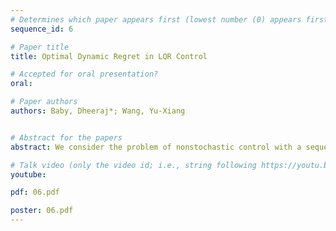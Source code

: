 ```yaml
---
# Determines which paper appears first (lowest number (0) appears first)
sequence_id: 6

# Paper title
title: Optimal Dynamic Regret in LQR Control

# Accepted for oral presentation?
oral: 

# Paper authors
authors: Baby, Dheeraj*; Wang, Yu-Xiang


# Abstract for the papers
abstract: We consider the problem of nonstochastic control with a sequence of quadratic losses, i.e., LQR control. We provide an efficient online algorithm that achieves an optimal dynamic (policy) regret of $\tilde{O}(n^{1/3} \TV(M_{1:n}^{2/3}  \vee 1)$, where $\TV(M_{1:n})$ is the total variation of any oracle sequence of \emph{Disturbance Action} policies parameterized by $M_1,...,M_n$ --- chosen in hindsight to cater to unknown nonstationarity. The rate improves the best known rate of $\tilde{O}(\sqrt{n (\TV(M_{1:n})+1)} )$ for general convex losses and is information-theoretically optimal for LQR. Main technical components include the reduction of LQR to online linear regression with delayed feedback due to Foster and Simchowitz 2020, as well as a new \emph{proper} learning algorithm with an optimal $\tilde{O}(n^{1/3})$ dynamic regret on a family of ``minibatched'' quadratic losses, which could be of independent interest.

# Talk video (only the video id; i.e., string following https://youtu.be/)
youtube: 

pdf: 06.pdf

poster: 06.pdf
---
```

